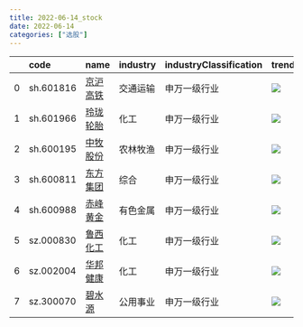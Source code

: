 ```yaml
---
title: 2022-06-14_stock
date: 2022-06-14
categories: ["选股"]
---
```

|    | code      | name                                      | industry   | industryClassification   | trend                               |
|---:|:----------|:------------------------------------------|:-----------|:-------------------------|:------------------------------------|
|  0 | sh.601816 | [京沪高铁](https://xueqiu.com/s/sh601816) | 交通运输   | 申万一级行业             | ![](/stock/2022-06-14/sh601816.png) |
|  1 | sh.601966 | [玲珑轮胎](https://xueqiu.com/s/sh601966) | 化工       | 申万一级行业             | ![](/stock/2022-06-14/sh601966.png) |
|  2 | sh.600195 | [中牧股份](https://xueqiu.com/s/sh600195) | 农林牧渔   | 申万一级行业             | ![](/stock/2022-06-14/sh600195.png) |
|  3 | sh.600811 | [东方集团](https://xueqiu.com/s/sh600811) | 综合       | 申万一级行业             | ![](/stock/2022-06-14/sh600811.png) |
|  4 | sh.600988 | [赤峰黄金](https://xueqiu.com/s/sh600988) | 有色金属   | 申万一级行业             | ![](/stock/2022-06-14/sh600988.png) |
|  5 | sz.000830 | [鲁西化工](https://xueqiu.com/s/sz000830) | 化工       | 申万一级行业             | ![](/stock/2022-06-14/sz000830.png) |
|  6 | sz.002004 | [华邦健康](https://xueqiu.com/s/sz002004) | 化工       | 申万一级行业             | ![](/stock/2022-06-14/sz002004.png) |
|  7 | sz.300070 | [碧水源](https://xueqiu.com/s/sz300070)   | 公用事业   | 申万一级行业             | ![](/stock/2022-06-14/sz300070.png) |